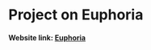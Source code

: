 # Project on Euphoria
#### Website link: [Euphoria](http://iamrajharshit.github.io/Project_Euphoria/)
